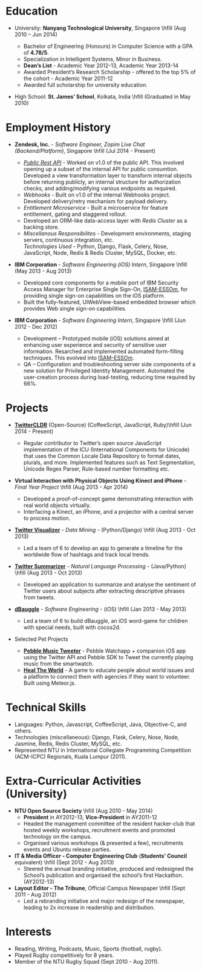 # Education

* University: **Nanyang Technological University**, Singapore \hfill (Aug 2010 – Jun 2014)
	- Bachelor of Engineering (Honours) in Computer Science with a GPA of **4.78/5**.
	- Specialization in Intelligent Systems, Minor in Business.
	- **Dean’s List** - Academic Year 2012-13, Academic Year 2013-14
	- Awarded President’s Research Scholarship - offered to the top 5% of the cohort - Academic Year 2011-12
	- Awarded full scholarship for university education.

* High School: **St. James’ School**, Kolkata, India \hfill (Graduated in May 2010)

# Employment History

* **Zendesk, Inc.** - *Software Engineer, Zopim Live Chat (Backend/Platform)*, Singapore \hfill (Jul 2014 - Present)
	- *[Public Rest API](https://developer.zendesk.com/rest_api/docs/zopim/introduction)* - Worked on v1.0 of the public API. This involved opening up a subset of the internal API for public consumtion. Developed a view transformation layer to transform internal objects before returning publicly, an internal structure for authorization checks, and adding/modifying various endpoints as required.
	- *Webhooks* - Built on v1.0 of the internal Webhooks project. Developed delivery/retry mechanism for payload delivery.
	- *Entitlement Microservice* - Built a microservice for feature entitlement, gating and staggered rollout.
	- Developed an ORM-like data-access layer with *Redis Cluster* as a backing store.
	- *Miscellanous Responsibilites* - Development environments, staging servers, continuous integration, etc. \
	_Technologies Used_ - Python, Django, Flask, Celery, Nose, JavaScript, Node, Redis & Redis Cluster, MySQL, Docker, etc.

* **IBM Corporation** - *Software Engineering (iOS) Intern*, Singapore \hfill (May 2013 - Aug 2013)
	- Developed core components for a mobile port of IBM Security Access Manager for Enterprise Single Sign-On, [ISAM-ESSOm](https://itunes.apple.com/us/app/isam-essom/id741972716?mt=8), for providing single sign-on capabilities on the iOS platform.
	- Built the fully-featured, UIWebView-based embedded browser which provides Web single sign-on capabilities.

* **IBM Corporation** - *Software Engineering Intern*, Singapore \hfill (Jun 2012 - Dec 2012)
	- Development – Prototyped mobile (iOS) solutions aimed at enhancing user experience and security of sensitive user information. Resarched and implemented automated form-filling techniques. This evolved into [ISAM-ESSOm](https://itunes.apple.com/us/app/isam-essom/id741972716?mt=8).
	- QA – Configuration and troubleshooting server side components of a new solution for Privileged Identity Management. Automated the user-creation process during load-testing, reducing time required by 66%.

# Projects

* [**TwitterCLDR**](https://github.com/twitter/twitter-cldr-js) (Open-Source) (CoffeeScript, JavaScript, Ruby)\hfill (Jun 2014 - Present)
	- Regular contributor to Twitter’s open source JavaScript implementation of the ICU (International Components for Unicode) that uses the Common Locale Data Repository to format dates, plurals, and more. Implemented features such as Text Segmentation, Unicode Regex Parser, Rule-based number formatting etc.

* **Virtual Interaction with Physical Objects Using Kinect and iPhone** - *Final Year Project* \hfill (Aug 2013 - Apr 2014)
	- Developed a proof-of-concept game demonstrating interaction with real world objects virtually.
	- Interfacing a Kinect, an iPhone, and a projector with a central server to process motion.

* [**Twitter Visualizer**](https://github.com/radzinzki/Twitter-Visualiser) - *Data Mining* - (Python/Django) \hfill (Aug 2013 - Oct 2013)
	- Led a team of 6 to develop an app to generate a timeline for the worldwide flow of hashtags and track local trends.

* [**Twitter Summarizer**](https://github.com/radzinzki/NLP) - *Natural Language Processing* - (Java/Python) \hfill (Aug 2013 - Oct 2013)
	- Developed an application to summarize and analyse the sentiment of Twitter users about subjects after extracting descriptive phrases from tweets.

* [**dBauggle**](https://itunes.apple.com/us/app/dbauggle!/id625981185?mt=8) - *Software Engineering* - (iOS) \hfill (Jan 2013 - May 2013)
	- Led a team of 6 to build dBauggle, an iOS word-game for children with special needs, built with cocos2d.

* Selected Pet Projects
	- [**Pebble Music Tweeter**](https://github.com/radzinzki/Pebble-MusicTweeter) - Pebble Watchapp + companion iOS app using the Twitter API and Pebble SDK to Tweet the currently playing music from the smartwatch.
	- [**Heal The World**](http://healtheworld.meteor.com/) - A game to educate people about world issues and a platform to connect them with agencies if they want to volunteer. Built using Meteor.js.

# Technical Skills

- Languages: Python, Javascript, CoffeeScript, Java, Objective-C, and others.
- Technologies (miscellaneous): Django, Flask, Celery, Nose, Node, Jasmine, Redis, Redis Cluster, MySQL, etc.
- Represented NTU in International Collegiate Programming Competition (ACM-ICPC) Regionals, Kuala Lumpur (2011).

# Extra-Curricular Activities (University)

* **NTU Open Source Society** \hfill (Aug 2010 - May 2014)
	- **President** in AY2012-13, **Vice-President** in AY2011-12
	- Headed the management committee of the  resident hacker-club that hosted weekly workshops, recruitment events and promoted technology on the campus.
	- Organised various workshops (& presented a few), recruitments events and Ubuntu release parties.
* **IT & Media Officer - Computer Engineering Club** (**Students’ Council** equivalent) \hfill (Sept 2012 - Aug 2013)
	- Steered the annual branding initiative, produced and redesigned the School’s publication and organised the school’s first Hackathon. (AY2012-13)
* **Layout Editor - The Tribune**, Official Campus Newspaper \hfill (Sept 2011 - Aug 2012)
	- Led a rebranding initiative and major redesign of the newspaper, leading to 2x increase in readership and distribution.

# Interests

- Reading, Writing, Podcasts, Music, Sports (football, rugby).
- Played Rugby competitively for 8 years.
- Member of the NTU Rugby Squad (Sept 2010 - Aug 2011).
